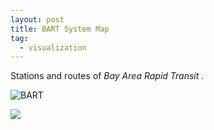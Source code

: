 ```yaml
---
layout: post
title: BART System Map
tag:
  - visualization
---
```


Stations and routes of *Bay Area Rapid Transit* .

![BART](https://shawenyao.github.io/BART/output/BART.svg)

<object type="image/svg+xml" data="https://shawenyao.github.io/BART/output/BART.svg" style="width:100%;height:100%;">
  <img src="https://shawenyao.github.io/BART/output/BART.svg" />
</object>
